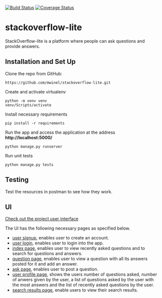[![Build Status](https://travis-ci.org/mwinel/stackoverflow-lite.svg?branch=stackoverflow-lite-travis-ci)](https://travis-ci.org/mwinel/stackoverflow-lite)  [![Coverage Status](https://coveralls.io/repos/github/mwinel/stackoverflow-lite/badge.svg?branch=master)](https://coveralls.io/github/mwinel/stackoverflow-lite?branch=master)

# stackoverflow-lite
StackOverflow-lite is a platform where people can ask questions and provide answers.

## Installation and Set Up

Clone the repo from GitHub:

```
https://github.com/mwinel/stackoverflow-lite.git
```

Create and activate virtualenv

```
python -m venv venv
venv/Scripts/activate
```

Install necessary requirements

```
pip install -r requirements
```

Run the app and access the application at the address **http://localhost:5000/**

```
python manage.py runserver
```

Run unit tests

```
python manage.py tests
```

## Testing

Test the resources in postman to see how they work.

## UI
[Check out the project user interface](https://mwinel.github.io/stackoverflow-lite/UI/index.html)

The UI has the following necessary pages as specified below.

- [user signup](https://mwinel.github.io/stackoverflow-lite/UI/signup.html), enables user to create an account.
- [user login](https://mwinel.github.io/stackoverflow-lite/UI/login.html), enables user to login into the app.
- [index page](https://mwinel.github.io/stackoverflow-lite/UI/index.html), enables user to view recently asked questions and to search for questions and answers.
- [question page](https://mwinel.github.io/stackoverflow-lite/UI/question.html), enables user to view a question with all its answers posted for it and add an answer.
- [ask page](https://mwinel.github.io/stackoverflow-lite/UI/ask.html), enables user to post a question.
- [user profile page](https://mwinel.github.io/stackoverflow-lite/UI/user_profile.html), shows the users number of questions asked, number of anwers given by the user, a list of questions asked by the user with the most answers and the list of recently asked questions by the user.
- [search results page](https://mwinel.github.io/stackoverflow-lite/UI/search_results.html), enable users to view their search results.

